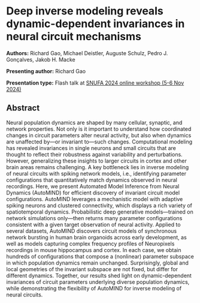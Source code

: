 # Deep inverse modeling reveals dynamic-dependent invariances in neural circuit mechanisms

**Authors:** Richard Gao, Michael Deistler, Auguste Schulz, Pedro J. Gonçalves, Jakob H. Macke
                           
**Presenting author:** Richard Gao

**Presentation type:** Flash talk at [SNUFA 2024 online workshop (5-6 Nov 2024)](https://snufa.net/2024)

## Abstract

Neural population dynamics are shaped by many cellular, synaptic, and network properties. Not only is it important to understand how coordinated changes in circuit parameters alter neural activity, but also when dynamics are unaffected by—or invariant to—such changes. Computational modeling has revealed invariances in single neurons and small circuits that are thought to reflect their robustness against variability and perturbations. However, generalizing these insights to larger circuits in cortex and other brain areas remains challenging. A key bottleneck lies in inverse modeling of neural circuits with spiking network models, i.e., identifying parameter configurations that quantitatively match dynamics observed in neural recordings. Here, we present Automated Model Inference from Neural Dynamics (AutoMIND) for efficient discovery of invariant circuit model configurations. AutoMIND leverages a mechanistic model with adaptive spiking neurons and clustered connectivity, which displays a rich variety of spatiotemporal dynamics. Probabilistic deep generative models—trained on network simulations only—then returns many parameter configurations consistent with a given target observation of neural activity. Applied to several datasets, AutoMIND discovers circuit models of synchronous network bursting in human brain organoids across early development, as well as models capturing complex frequency profiles of Neuropixels recordings in mouse hippocampus and cortex. In each case, we obtain hundreds of configurations that compose a (nonlinear) parameter subspace in which population dynamics remain unchanged. Surprisingly, global and local geometries of the invariant subspace are not fixed, but differ for different dynamics. Together, our results shed light on dynamic-dependent invariances of circuit parameters underlying diverse population dynamics, while demonstrating the flexibility of AutoMIND for inverse modeling of neural circuits.

